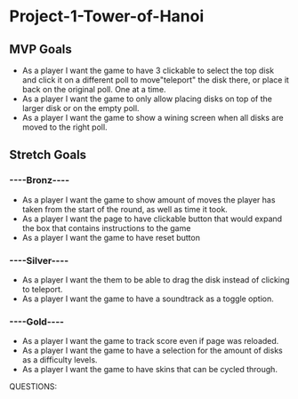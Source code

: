 # Project-1-Tower-of-Hanoi
## MVP Goals
- As a player I want the game to have 3 clickable to select the top disk and click it on a different poll to move"teleport" the disk there, or place it back on the original poll. One at a time.
- As a player I want the game to only allow placing disks on top of the larger disk or on the empty poll.
- As a player I want the game to show a wining screen when all disks are moved to the right poll.

## Stretch Goals

### ----Bronz----

- As a player I want the game to show amount of moves the player has taken from the start of the round, as well as time it took.
- As a player I want the page to have clickable button that would expand the box that contains instructions to the game
- As a player I want the game to have reset button
### ----Silver----

- As a player I want the them to be able to drag the disk instead of clicking to teleport.
- As a player I want the game to have a soundtrack as a toggle option.
### ----Gold----

- As a player I want the game to track score even if page was reloaded.
- As a player I want the game to have a selection for the amount of disks as a difficulty levels.
- As a player I want the game to have skins that can be cycled through.





QUESTIONS:
